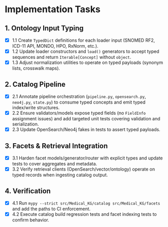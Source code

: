 # Implementation Tasks

## 1. Ontology Input Typing
- [x] 1.1 Create `TypedDict` definitions for each loader input (SNOMED RF2, ICD-11 API, MONDO, HPO, RxNorm, etc.).
- [x] 1.2 Update loader constructors and `load()` generators to accept typed sequences and return `Iterable[Concept]` without `object`.
- [x] 1.3 Adjust normalization utilities to operate on typed payloads (synonym lists, crosswalk maps).

## 2. Catalog Pipeline
- [x] 2.1 Annotate pipeline orchestration (`pipeline.py`, `opensearch.py`, `neo4j.py`, `state.py`) to consume typed concepts and emit typed index/write structures.
- [x] 2.2 Ensure validators/models expose typed fields (no `FieldInfo` assignment issues) and add targeted unit tests covering validation and serialization.
- [x] 2.3 Update OpenSearch/Neo4j fakes in tests to assert typed payloads.

## 3. Facets & Retrieval Integration
- [x] 3.1 Harden facet models/generator/router with explicit types and update tests to cover aggregates and metadata.
- [x] 3.2 Verify retrieval clients (OpenSearch/vector/ontology) operate on typed records when ingesting catalog output.

## 4. Verification
- [x] 4.1 Run `mypy --strict src/Medical_KG/catalog src/Medical_KG/facets` and add the paths to CI enforcement.
- [x] 4.2 Execute catalog build regression tests and facet indexing tests to confirm behavior.
